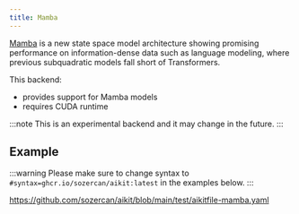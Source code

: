 ```yaml
---
title: Mamba
---
```


[Mamba](https://github.com/state-spaces/mamba) is a new state space model architecture showing promising performance on information-dense data such as language modeling, where previous subquadratic models fall short of Transformers.

This backend:
- provides support for Mamba models
- requires CUDA runtime

:::note
This is an experimental backend and it may change in the future.
:::

## Example

:::warning
Please make sure to change syntax to `#syntax=ghcr.io/sozercan/aikit:latest` in the examples below.
:::

https://github.com/sozercan/aikit/blob/main/test/aikitfile-mamba.yaml
